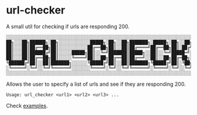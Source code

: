 # url-checker

A small util for checking if urls are responding 200.

```
░░░░░░░░░░░░░░░░░░░░░░░░░░░░░░░░░░░░░░░░░░░░░░░░░░░░░░░░░░░░░░░░░░░░░░░░░░░░░░░░░░░░░░░
██╗░░░██╗██████╗░██╗░░░░░░░░░░░░█████╗░██╗░░██╗███████╗░█████╗░██╗░░██╗███████╗██████╗░
██║░░░██║██╔══██╗██║░░░░░░░░░░░██╔══██╗██║░░██║██╔════╝██╔══██╗██║░██╔╝██╔════╝██╔══██╗
██║░░░██║██████╔╝██║░░░░░█████╗██║░░╚═╝███████║█████╗░░██║░░╚═╝█████═╝░█████╗░░██████╔╝
██║░░░██║██╔══██╗██║░░░░░╚════╝██║░░██╗██╔══██║██╔══╝░░██║░░██╗██╔═██╗░██╔══╝░░██╔══██╗
╚██████╔╝██║░░██║███████╗░░░░░░╚█████╔╝██║░░██║███████╗╚█████╔╝██║░╚██╗███████╗██║░░██║
░╚═════╝░╚═╝░░╚═╝╚══════╝░░░░░░░╚════╝░╚═╝░░╚═╝╚══════╝░╚════╝░╚═╝░░╚═╝╚══════╝╚═╝░░╚═╝
░░░░░░░░░░░░░░░░░░░░░░░░░░░░░░░░░░░░░░░░░░░░░░░░░░░░░░░░░░░░░░░░░░░░░░░░░░░░░░░░░░░░░░░
```

Allows the user to specify a list of urls and see if they are responding 200.

```
Usage: url_checker <url1> <url2> <url3> ...
```

Check [examples](./examples).
